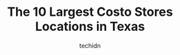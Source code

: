 ---
layout: ampstory
image: https://i0.wp.com/paketmu.com/wp-content/uploads/2023/06/costco-wholesale-0-in-texas-1686364421.jpeg?resize=640,853
author: techidn
featured: false
description: Explore the diverse Costo Store scene in Texas, home to an incredible selection of 10 establishments catering to every taste. Whether youre in search of iconic favorites or undiscovered tre
title: The 10 Largest Costo Stores Locations in Texas
cover:
   title: The 10 Largest Costo Stores Locations in Texas
   subtitle: RICKPATE
   background: https://paketmu.com/wp-content/uploads/2023/06/costco-wholesale-0-in-texas-1686364421.jpeg

pages: 
 - layout: thirds
   top: <h1>#1 Costco Wholesale</h1>
   bottom: "<p>What a great location near to our house that like all other locations has all we need! Great customer service and employees walking around to help. Before we go, we alrea</p>"
   background: https://paketmu.com/wp-content/uploads/2023/06/costco-wholesale-1-in-texas-1686364422.jpeg
   backgroundblur: true
 - layout: thirds
   top: <h1>#2 Costco Wholesale</h1>
   bottom: "<p>A well organized and decently spaced Costco outlet. Everything  (Electronics, Furniture, Food, Beverages, Clothes, Books, Toiletries, Toys and Medicine) under one roof an</p>"
   background: https://paketmu.com/wp-content/uploads/2023/06/costco-wholesale-2-in-texas-1686364423.jpeg
   cta:
      link: https://paketmu.com/the-10-largest-costo-stores-locations-in-texas/
      text: The 10 Largest Costo Stores Locations in Texas
 - layout: thirds
   top: <h1>#3 Costco Wholesale</h1>
   bottom: "<p>We were used to only with Sams Club and the Walmart but to shop at Costco is a different level of experience for our daily needs.I feel that Costco is more organized a</p>"
   background: https://paketmu.com/wp-content/uploads/2023/06/costco-wholesale-3-in-texas-1686364423.jpeg
   cta:
      link: https://paketmu.com/the-10-largest-costo-stores-locations-in-texas/
      text: The 10 Largest Costo Stores Locations in Texas
 - layout: thirds
   top: <h1>#4 Costco</h1>
   bottom: "<p>8055 Churchill Way, Dallas, TX 75251, United States</p>"
   background: https://images.unsplash.com/photo-1613843873231-1447db182f97?ixlib=rb-4.0.3&ixid=MnwxMjA3fDB8MHxwaG90by1wYWdlfHx8fGVufDB8fHx8&auto=format&fit=crop&w=640&h=853&q=80
   cta:
      link: https://paketmu.com/the-10-largest-costo-stores-locations-in-texas/
      text: The 10 Largest Costo Stores Locations in Texas
 - layout: thirds
   top: <h1>#5 Costco Wholesale</h1>
   bottom: "<p>3800 N Central Expy, Plano, TX 75074, United States</p>"
   background: https://images.unsplash.com/photo-1510906594845-bc082582c8cc?ixlib=rb-4.0.3&ixid=MnwxMjA3fDB8MHxwaG90by1wYWdlfHx8fGVufDB8fHx8&auto=format&fit=crop&w=640&h=853&q=80
   cta:
      link: https://paketmu.com/the-10-largest-costo-stores-locations-in-texas/
      text: The 10 Largest Costo Stores Locations in Texas
 - layout: thirds
   top: <h1>#6 Costco Wholesale</h1>
   bottom: "<p>600 W Arbrook Blvd, Arlington, TX 76014, United States</p>"
   background: https://images.unsplash.com/photo-1552083974-186346191183?ixlib=rb-4.0.3&ixid=MnwxMjA3fDB8MHxwaG90by1wYWdlfHx8fGVufDB8fHx8&auto=format&fit=crop&w=640&h=853&q=80
   cta:
      link: https://paketmu.com/the-10-largest-costo-stores-locations-in-texas/
      text: The 10 Largest Costo Stores Locations in Texas
 - layout: thirds
   top: <h1>#7 Costco Wholesale</h1>
   bottom: "<p>851 TX-121, Lewisville, TX 75067, United States</p>"
   background: https://images.unsplash.com/photo-1632260260864-caf7fde5ec36?ixlib=rb-4.0.3&ixid=MnwxMjA3fDB8MHxwaG90by1wYWdlfHx8fGVufDB8fHx8&auto=format&fit=crop&w=640&h=853&q=80
   cta:
      link: https://paketmu.com/the-10-largest-costo-stores-locations-in-texas/
      text: The 10 Largest Costo Stores Locations in Texas
 - layout: thirds
   middle: Continue reading...
   background: https://images.unsplash.com/photo-1564951434112-64d74cc2a2d7?ixlib=rb-4.0.3&ixid=MnwxMjA3fDB8MHxwaG90by1wYWdlfHx8fGVufDB8fHx8&auto=format&fit=crop&w=640&h=853&q=80
   cta:
      link: https://paketmu.com/the-10-largest-costo-stores-locations-in-texas/
      text: The 10 Largest Costo Stores Locations in Texas
      
---